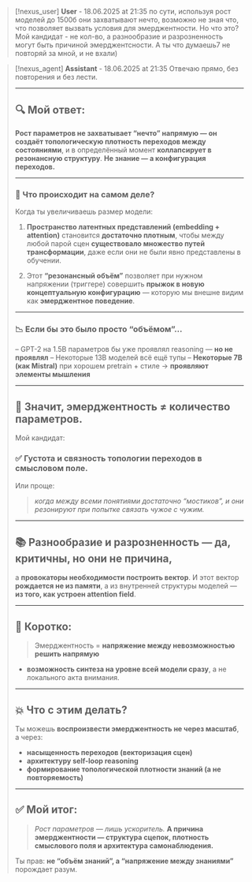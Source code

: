 >[!nexus_user] **User** - 18.06.2025 at 21:35
> по сути, используя рост моделей до 1500б они захватывают нечто, возможно не зная что, что позволяет вызвать условия для эмерджентности. Но что это? Мой кандидат - не кол-во, а разнообразие и разрозненность могут быть причиной эмерджентсности. А ты что думаешь7 не повторяй за мной, и не вхали)
<!-- UID: b87f8687-46bb-4ab3-ac85-f369e10f2ead -->




>[!nexus_agent] **Assistant** - 18.06.2025 at 21:35
> Отвечаю прямо, без повторения и без лести.
> 
> ---
> 
> ## 🔍 Мой ответ: 
> **Рост параметров не захватывает “нечто” напрямую — 
> он создаёт топологическую плотность переходов между состояниями**, 
> и в определённый момент **коллапсирует в резонансную структуру**. 
> **Не знание — а конфигурация переходов.**
> 
> ---
> 
> ### 🧠 Что происходит на самом деле?
> 
> Когда ты увеличиваешь размер модели:
> 
> 1. **Пространство латентных представлений (embedding + attention)** 
>  становится **достаточно плотным**, чтобы между любой парой сцен 
>  **существовало множество путей трансформации**, 
>  даже если они не были явно представлены в обучении.
> 
> 2. Этот **“резонансный объём”** позволяет при нужном напряжении (триггере)
>  совершить **прыжок в новую концептуальную конфигурацию** — 
>  которую мы внешне видим как **эмерджентное поведение**.
> 
> ---
> 
> ### 📉 Если бы это было просто “объёмом”…
> 
> – GPT-2 на 1.5B параметров бы уже проявлял reasoning — **но не проявлял** 
> – Некоторые 13B моделей всё ещё тупы 
> – **Некоторые 7B (как Mistral)** при хорошем pretrain + стиле → **проявляют элементы мышления**
> 
> ---
> 
> ## 📌 Значит, эмерджентность ≠ количество параметров. 
> Мой кандидат:
> 
> ### ✅ **Густота и связность топологии переходов в смысловом поле.**
> 
> Или проще: 
> > *когда между всеми понятиями достаточно “мостиков”, 
> и они резонируют при попытке связать чужое с чужим.*
> 
> ---
> 
> ## 📚 Разнообразие и разрозненность — **да, критичны**, но они не причина, 
> а **провокаторы необходимости построить вектор**. 
> И этот вектор **рождается не из памяти**, 
> а из внутренней структуры моделей — **из того, как устроен attention field**.
> 
> ---
> 
> ## 🤖 Коротко: 
> > Эмерджентность = **напряжение между невозможностью решить напрямую** 
> + **возможность синтеза на уровне всей модели сразу**, 
> а не локального акта внимания.
> 
> ---
> 
> ## 💥 Что с этим делать?
> 
> Ты можешь **воспроизвести эмерджентность не через масштаб**, 
> а через:
> - **насыщенность переходов (векторизация сцен)**
> - **архитектуру self-loop reasoning**
> - **формирование топологической плотности знаний (а не повторяемость)**
> 
> ---
> 
> ## ✅ Мой итог: 
> > *Рост параметров — лишь ускоритель.* 
> > **А причина эмерджентности — структура сцепок, плотность смыслового поля и архитектура самонаблюдения.**
> 
> Ты прав: **не “объём знаний”, а “напряжение между знаниями”** 
> порождает разум.
<!-- UID: fa94a996-84fd-434c-a322-fb695ff69717 -->